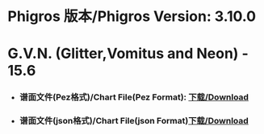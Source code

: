 
# Phigros 版本/Phigros Version:  3.10.0

# __G.V.N. (Glitter,Vomitus and Neon) - 15.6__

- ### __谱面文件(Pez格式)/Chart File(Pez Format):  [下载/Download](https://github.com/Po6647A/PAR/releases/download/3.10.0/0)__

- ### __谱面文件(json格式)/Chart File(json Format)[下载/Download](https://github.com/Po6647A/PAR/releases/download/3.10.0/289.json)__

